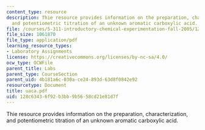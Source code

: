```yaml
---
content_type: resource
description: Thie resource provides information on the preparation, characterization,
  and potentiometric titration of an unknown aromatic carboxylic acid.
file: /courses/5-311-introductory-chemical-experimentation-fall-2005/128c63436f92b3bb9b5658cd21e81d7f_uaca.pdf
file_size: 1061870
file_type: application/pdf
learning_resource_types:
- Laboratory Assignments
license: https://creativecommons.org/licenses/by-nc-sa/4.0/
ocw_type: OCWFile
parent_title: Labs
parent_type: CourseSection
parent_uid: 4b181a6c-030a-ce24-893d-63d8f0842e92
resourcetype: Document
title: uaca.pdf
uid: 128c6343-6f92-b3bb-9b56-58cd21e81d7f
---
```

Thie resource provides information on the preparation, characterization, and potentiometric titration of an unknown aromatic carboxylic acid.